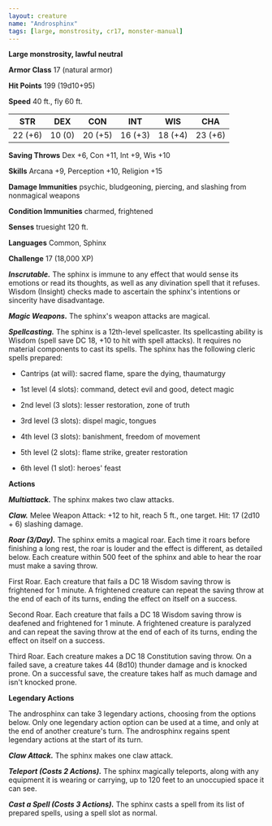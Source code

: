 ```yaml
---
layout: creature
name: "Androsphinx"
tags: [large, monstrosity, cr17, monster-manual]
---
```


**Large monstrosity, lawful neutral**

**Armor Class** 17 (natural armor)

**Hit Points** 199 (19d10+95)

**Speed** 40 ft., fly 60 ft.

|   STR   |   DEX   |   CON   |   INT   |   WIS   |   CHA   |
|:-----:|:-----:|:-----:|:-----:|:-----:|:-----:|
| 22 (+6) | 10 (0) | 20 (+5) | 16 (+3) | 18 (+4) | 23 (+6) |

**Saving Throws** Dex +6, Con +11, Int +9, Wis +10

**Skills** Arcana +9, Perception +10, Religion +15

**Damage Immunities** psychic, bludgeoning, piercing, and slashing from nonmagical weapons

**Condition Immunities** charmed, frightened

**Senses** truesight 120 ft.

**Languages** Common, Sphinx

**Challenge** 17 (18,000 XP)

***Inscrutable.*** The sphinx is immune to any effect that would sense its emotions or read its thoughts, as well as any divination spell that it refuses. Wisdom (Insight) checks made to ascertain the sphinx's intentions or sincerity have disadvantage.

***Magic Weapons.*** The sphinx's weapon attacks are magical.

***Spellcasting.*** The sphinx is a 12th-level spellcaster. Its spellcasting ability is Wisdom (spell save DC 18, +10 to hit with spell attacks). It requires no material components to cast its spells. The sphinx has the following cleric spells prepared:

* Cantrips (at will): sacred flame, spare the dying, thaumaturgy

* 1st level (4 slots): command, detect evil and good, detect magic

* 2nd level (3 slots): lesser restoration, zone of truth

* 3rd level (3 slots): dispel magic, tongues

* 4th level (3 slots): banishment, freedom of movement

* 5th level (2 slots): flame strike, greater restoration

* 6th level (1 slot): heroes' feast

**Actions**

***Multiattack.*** The sphinx makes two claw attacks.

***Claw.*** Melee Weapon Attack: +12 to hit, reach 5 ft., one target. Hit: 17 (2d10 + 6) slashing damage.

***Roar (3/Day).*** The sphinx emits a magical roar. Each time it roars before finishing a long rest, the roar is louder and the effect is different, as detailed below. Each creature within 500 feet of the sphinx and able to hear the roar must make a saving throw.

First Roar. Each creature that fails a DC 18 Wisdom saving throw is frightened for 1 minute. A frightened creature can repeat the saving throw at the end of each of its turns, ending the effect on itself on a success.

Second Roar. Each creature that fails a DC 18 Wisdom saving throw is deafened and frightened for 1 minute. A frightened creature is paralyzed and can repeat the saving throw at the end of each of its turns, ending the effect on itself on a success.

Third Roar. Each creature makes a DC 18 Constitution saving throw. On a failed save, a creature takes 44 (8d10) thunder damage and is knocked prone. On a successful save, the creature takes half as much damage and isn't knocked prone.

**Legendary Actions**

The androsphinx can take 3 legendary actions, choosing from the options below. Only one legendary action option can be used at a time, and only at the end of another creature's turn. The androsphinx regains spent legendary actions at the start of its turn.

***Claw Attack.*** The sphinx makes one claw attack.

***Teleport (Costs 2 Actions).*** The sphinx magically teleports, along with any equipment it is wearing or carrying, up to 120 feet to an unoccupied space it can see.

***Cast a Spell (Costs 3 Actions).*** The sphinx casts a spell from its list of prepared spells, using a spell slot as normal.

